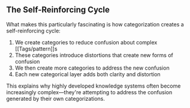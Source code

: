 ## The Self-Reinforcing Cycle

What makes this particularly fascinating is how categorization creates a self-reinforcing cycle:

1. We create categories to reduce confusion about complex [[Tags/pattern]]s
2. These categories introduce distortions that create new forms of confusion
3. We then create more categories to address the new confusion
4. Each new categorical layer adds both clarity and distortion

This explains why highly developed knowledge systems often become increasingly complex—they're attempting to address the confusion generated by their own categorizations.